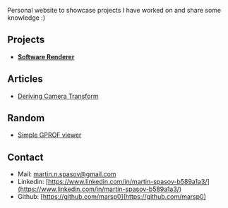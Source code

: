 Personal website to showcase projects I have worked on and share some knowledge :)

## Projects

- [**Software Renderer**](https://github.com/marsp0/software-renderer)

## Articles

- [Deriving Camera Transform](articles/deriving-camera-transform.md)

## Random

- [Simple GPROF viewer](random/gprof-viewer.md)

## Contact

- Mail: [martin.n.spasov@gmail.com](mailto:martin.n.spasov@gmail.com)
- Linkedin: [https://www.linkedin.com/in/martin-spasov-b589a1a3/](https://www.linkedin.com/in/martin-spasov-b589a1a3/)
- Github: [https://github.com/marsp0](https://github.com/marsp0)
